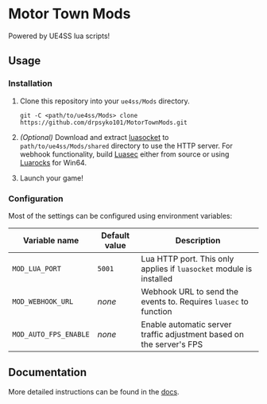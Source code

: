 # Motor Town Mods

Powered by UE4SS lua scripts!

## Usage

### Installation

1. Clone this repository into your `ue4ss/Mods` directory.

   ```shell
   git -C <path/to/ue4ss/Mods> clone https://github.com/drpsyko101/MotorTownMods.git
   ```

2. _(Optional)_ Download and extract [luasocket](https://github.com/alain-riedinger/luasocket/releases/tag/3.1-5.4.7) to `path/to/ue4ss/Mods/shared` directory to use the HTTP server. For webhook functionality, build [Luasec](https://github.com/lunarmodules/luasec) either from source or using [Luarocks](https://luarocks.org/) for Win64.
3. Launch your game!

### Configuration

Most of the settings can be configured using environment variables:

| Variable name          | Default value | Description                                                          |
| ---------------------- | ------------- | -------------------------------------------------------------------- |
| `MOD_LUA_PORT`         | `5001`        | Lua HTTP port. This only applies if `luasocket` module is installed  |
| `MOD_WEBHOOK_URL`      | _none_        | Webhook URL to send the events to. Requires `luasec` to function     |
| `MOD_AUTO_FPS_ENABLE`  | _none_        | Enable automatic server traffic adjustment based on the server's FPS |

## Documentation

More detailed instructions can be found in the [docs](./docs).
